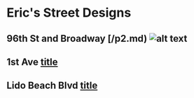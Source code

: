 # Eric's Street Designs


## 96th St and Broadway [/p2.md) ![alt text](image.jpg)

## 1st Ave [title](/p2)

## Lido Beach Blvd [title](https://www.example.com)
